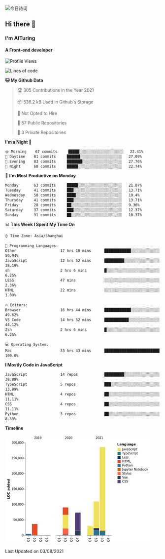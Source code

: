 <img alt="今日诗词" src="https://v2.jinrishici.com/one.svg?font-size=30&spacing=2&color=skyblue" style="max-width:100%; display: block; margin: 0 auto;">

## Hi there 👋
### I'm AITuring
#### A Front-end developer

<!-- <img src="./dhx.gif" width="400px"/> -->

<!--START_SECTION:waka-->
![Profile Views](http://img.shields.io/badge/Profile%20Views-0-blue)

![Lines of code](https://img.shields.io/badge/From%20Hello%20World%20I%27ve%20Written-632321%20lines%20of%20code-blue)

**🐱 My Github Data** 

> 🏆 305 Contributions in the Year 2021
 > 
> 📦 536.2 kB Used in Github's Storage 
 > 
> 🚫 Not Opted to Hire
 > 
> 📜 57 Public Repositories 
 > 
> 🔑 3 Private Repositories  
 > 
**I'm a Night 🦉** 

```text
🌞 Morning    67 commits     █████░░░░░░░░░░░░░░░░░░░░   22.41% 
🌆 Daytime    81 commits     ██████░░░░░░░░░░░░░░░░░░░   27.09% 
🌃 Evening    83 commits     ███████░░░░░░░░░░░░░░░░░░   27.76% 
🌙 Night      68 commits     █████░░░░░░░░░░░░░░░░░░░░   22.74%

```
📅 **I'm Most Productive on Monday** 

```text
Monday       63 commits     █████░░░░░░░░░░░░░░░░░░░░   21.07% 
Tuesday      41 commits     ███░░░░░░░░░░░░░░░░░░░░░░   13.71% 
Wednesday    58 commits     ████░░░░░░░░░░░░░░░░░░░░░   19.4% 
Thursday     41 commits     ███░░░░░░░░░░░░░░░░░░░░░░   13.71% 
Friday       28 commits     ██░░░░░░░░░░░░░░░░░░░░░░░   9.36% 
Saturday     37 commits     ███░░░░░░░░░░░░░░░░░░░░░░   12.37% 
Sunday       31 commits     ██░░░░░░░░░░░░░░░░░░░░░░░   10.37%

```


📊 **This Week I Spent My Time On** 

```text
⌚︎ Time Zone: Asia/Shanghai

💬 Programming Languages: 
Other                    17 hrs 10 mins      ████████████░░░░░░░░░░░░░   50.94% 
JavaScript               12 hrs 52 mins      █████████░░░░░░░░░░░░░░░░   38.19% 
sh                       2 hrs 6 mins        █░░░░░░░░░░░░░░░░░░░░░░░░   6.25% 
LESS                     47 mins             ░░░░░░░░░░░░░░░░░░░░░░░░░   2.36% 
HTML                     22 mins             ░░░░░░░░░░░░░░░░░░░░░░░░░   1.09%

🔥 Editors: 
Browser                  16 hrs 44 mins      ████████████░░░░░░░░░░░░░   49.62% 
VS Code                  14 hrs 52 mins      ███████████░░░░░░░░░░░░░░   44.12% 
Zsh                      2 hrs 6 mins        █░░░░░░░░░░░░░░░░░░░░░░░░   6.25%

💻 Operating System: 
Mac                      33 hrs 43 mins      █████████████████████████   100.0%

```

**I Mostly Code in JavaScript** 

```text
JavaScript               14 repos            █████████░░░░░░░░░░░░░░░░   38.89% 
TypeScript               5 repos             ███░░░░░░░░░░░░░░░░░░░░░░   13.89% 
HTML                     4 repos             ██░░░░░░░░░░░░░░░░░░░░░░░   11.11% 
CSS                      4 repos             ██░░░░░░░░░░░░░░░░░░░░░░░   11.11% 
Python                   3 repos             ██░░░░░░░░░░░░░░░░░░░░░░░   8.33%

```


**Timeline**

![Chart not found](https://raw.githubusercontent.com/AITuring/AITuring/main/charts/bar_graph.png) 


 Last Updated on 03/08/2021
<!--END_SECTION:waka-->


